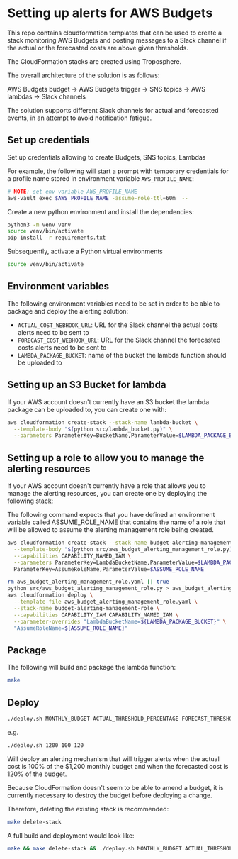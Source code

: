 # Setting up alerts for AWS Budgets

This repo contains cloudformation templates that can be used to create a stack monitoring AWS Budgets and posting messages to a Slack channel if the actual or the forecasted costs  are above given thresholds.

The CloudFormation stacks are created using Troposphere.

The overall architecture of the solution is as follows:

AWS Budgets budget -> AWS Budgets trigger -> SNS topics -> AWS lambdas -> Slack channels

The solution supports different Slack channels for actual and forecasted events, in an attempt to avoid notification fatigue.

## Set up credentials

Set up credentials allowing to create Budgets, SNS topics, Lambdas

For example, the following will start a prompt with temporary credentials for a profile name stored in environment variable `AWS_PROFILE_NAME`:

```bash
# NOTE: set env variable AWS_PROFILE_NAME
aws-vault exec $AWS_PROFILE_NAME -assume-role-ttl=60m  --
```

Create a new python environment and install the dependencies:

```bash
python3 -m venv venv
source venv/bin/activate
pip install -r requirements.txt
```

Subsequently, activate a Python virtual environments
```bash
source venv/bin/activate
```

## Environment variables

The following environment variables need to be set in order to be able to package and deploy the alerting solution:

* `ACTUAL_COST_WEBHOOK_URL`: URL for the Slack channel the actual costs alerts need to be sent to
* `FORECAST_COST_WEBHOOK_URL`: URL for the Slack channel the forecasted costs alerts need to be sent to
* `LAMBDA_PACKAGE_BUCKET`: name of the bucket the lambda function should be uploaded to

## Setting up an S3 Bucket for lambda

If your AWS account doesn't currently have an S3 bucket the lambda package can be uploaded to, you can create one with:

```bash
aws cloudformation create-stack --stack-name lambda-bucket \
  --template-body "$(python src/lambda_bucket.py)" \
  --parameters ParameterKey=BucketName,ParameterValue=$LAMBDA_PACKAGE_BUCKET
```

## Setting up a role to allow you to manage the alerting resources

If your AWS account doesn't currently have a role that allows you to manage the alerting resources, you can create one by deploying the following stack:

The following command expects that you have defined an environment variable called ASSUME_ROLE_NAME that contains the name of a role that will be allowed to assume the alerting management role being created.

```bash
aws cloudformation create-stack --stack-name budget-alerting-management-role \
  --template-body "$(python src/aws_budget_alerting_management_role.py)" \
  --capabilities CAPABILITY_NAMED_IAM \
  --parameters ParameterKey=LambdaBucketName,ParameterValue=$LAMBDA_PACKAGE_BUCKET \
  ParameterKey=AssumeRoleName,ParameterValue=$ASSUME_ROLE_NAME
```

```bash
rm aws_budget_alerting_management_role.yaml || true
python src/aws_budget_alerting_management_role.py > aws_budget_alerting_management_role.yaml
aws cloudformation deploy \
  --template-file aws_budget_alerting_management_role.yaml \
  --stack-name budget-alerting-management-role \
  --capabilities CAPABILITY_IAM CAPABILITY_NAMED_IAM \
  --parameter-overrides "LambdaBucketName=${LAMBDA_PACKAGE_BUCKET}" \
  "AssumeRoleName=${ASSUME_ROLE_NAME}"
```

## Package

The following will build and package the lambda function:

```bash
make
```

## Deploy

```bash
./deploy.sh MONTHLY_BUDGET ACTUAL_THRESHOLD_PERCENTAGE FORECAST_THRESHOLD_PERCENTAGE
```

e.g. 

```bash
./deploy.sh 1200 100 120
```

Will deploy an alerting mechanism that will trigger alerts when the actual cost is 100% of the $1,200 monthly budget and when the forecasted cost is 120% of the budget.

Because CloudFormation doesn't seem to be able to amend a budget, it is currently necessary to destroy the budget before deploying a change.

Therefore, deleting the existing stack is recommended:

```bash
make delete-stack
```

A full build and deployment would look like:

```bash
make && make delete-stack && ./deploy.sh MONTHLY_BUDGET ACTUAL_THRESHOLD_PERCENTAGE FORECAST_THRESHOLD_PERCENTAGE
```

